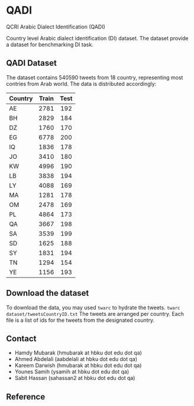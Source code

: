 # QADI
QCRI Arabic Dialect Identification (QADI)

Country level Arabic dialect identification (DI) dataset.
The dataset provide a dataset for benchmarking DI task.

## QADI Dataset
The dataset contains 540590 tweets from 18 country, representing most contries from Arab world.
The data is distributed accordingly:


| Country  | Train | Test|
|:-------|:-----:|:-----:|
| AE | 2781 | 192 |
| BH | 2829 | 184 |
| DZ | 1760 | 170 |
| EG | 6778 | 200 |
| IQ | 1836 | 178 |
| JO | 3410 | 180 |
| KW | 4996 | 190 |
| LB | 3838 | 194 |
| LY | 4088 | 169 |
| MA | 1281 | 178 |
| OM | 2478 | 169 |
| PL | 4864 | 173 |
| QA | 3667 | 198 |
| SA | 3539 | 199 |
| SD | 1625 | 188 |
| SY | 1831 | 194 |
| TN | 1294 | 154 |
| YE | 1156 | 193 |


## Download the dataset
To download the data, you may used `twarc` to hydrate the tweets. 
`twarc dataset/tweetsCountryID.txt`
The tweets are arranged per country. Each file is a list of ids for the tweets from the designated country.
 

## Contact

* Hamdy Mubarak (hmubarak at hbku dot edu dot qa)
* Ahmed Abdelali (aabdelali at hbku dot edu dot qa)
* Kareem Darwish (hmubarak at hbku dot edu dot qa)
* Younes Samih (ysamih at hbku dot edu dot qa)
* Sabit Hassan (sahassan2 at hbku dot edu dot qa)

## Reference

